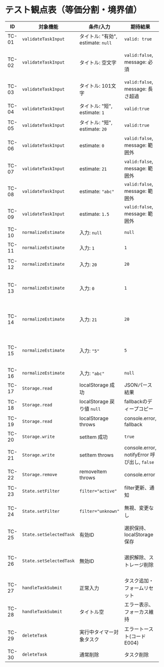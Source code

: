 # テスト観点表（等価分割・境界値）

| ID | 対象機能 | 条件/入力 | 期待結果 | 種別 |
|----|----------|-----------|----------|------|
| TC-01 | `validateTaskInput` | タイトル: "有効", estimate: `null` | `valid: true` | 正常系 |
| TC-02 | `validateTaskInput` | タイトル: 空文字 | `valid:false`, message: 必須 | 異常系(バリデーション) |
| TC-03 | `validateTaskInput` | タイトル: 101文字 | `valid:false`, message: 長さ超過 | 境界値(最大+1) |
| TC-04 | `validateTaskInput` | タイトル: "短", estimate: `1` | `valid:true` | 境界値(最小) |
| TC-05 | `validateTaskInput` | タイトル: "短", estimate: `20` | `valid:true` | 境界値(最大) |
| TC-06 | `validateTaskInput` | estimate: `0` | `valid:false`, message: 範囲外 | 境界値(最小-1) |
| TC-07 | `validateTaskInput` | estimate: `21` | `valid:false`, message: 範囲外 | 境界値(最大+1) |
| TC-08 | `validateTaskInput` | estimate: `"abc"` | `valid:false`, message: 範囲外 | 不正型 |
| TC-09 | `validateTaskInput` | estimate: `1.5` | `valid:false`, message: 範囲外 | 不正形式 |
| TC-10 | `normalizeEstimate` | 入力: `null` | `null` | 正常系 |
| TC-11 | `normalizeEstimate` | 入力: `1` | `1` | 境界値(最小) |
| TC-12 | `normalizeEstimate` | 入力: `20` | `20` | 境界値(最大) |
| TC-13 | `normalizeEstimate` | 入力: `0` | `1` | 境界値(最小-1→補正) |
| TC-14 | `normalizeEstimate` | 入力: `21` | `20` | 境界値(最大+1→補正) |
| TC-15 | `normalizeEstimate` | 入力: `"5"` | `5` | 等価分割(文字列数値) |
| TC-16 | `normalizeEstimate` | 入力: `"abc"` | `null` | 不正型 |
| TC-17 | `Storage.read` | localStorage 成功 | JSONパース結果 | 正常系 |
| TC-18 | `Storage.read` | localStorage 戻り値 `null` | fallbackのディープコピー | 境界値(空) |
| TC-19 | `Storage.read` | localStorage throws | console.error, fallback | 外部依存失敗 |
| TC-20 | `Storage.write` | setItem 成功 | `true` | 正常系 |
| TC-21 | `Storage.write` | setItem throws | console.error, notifyError 呼び出し, `false` | 外部依存失敗 |
| TC-22 | `Storage.remove` | removeItem throws | console.error | 外部依存失敗 |
| TC-23 | `State.setFilter` | `filter="active"` | filter更新、通知 | 正常系 |
| TC-24 | `State.setFilter` | `filter="unknown"` | 無視、変更なし | 異常系(入力値) |
| TC-25 | `State.setSelectedTask` | 有効ID | 選択保持、localStorage保存 | 正常系 |
| TC-26 | `State.setSelectedTask` | 無効ID | 選択解除、ストレージ削除 | 異常系(存在しないID) |
| TC-27 | `handleTaskSubmit` | 正常入力 | タスク追加・フォームリセット | 正常系 |
| TC-28 | `handleTaskSubmit` | タイトル空 | エラー表示、フォーカス維持 | 異常系 |
| TC-29 | `deleteTask` | 実行中タイマー対象タスク | エラートースト(コードE004) | 異常系(ビジネス) |
| TC-30 | `deleteTask` | 通常削除 | タスク削除 | 正常系 |
